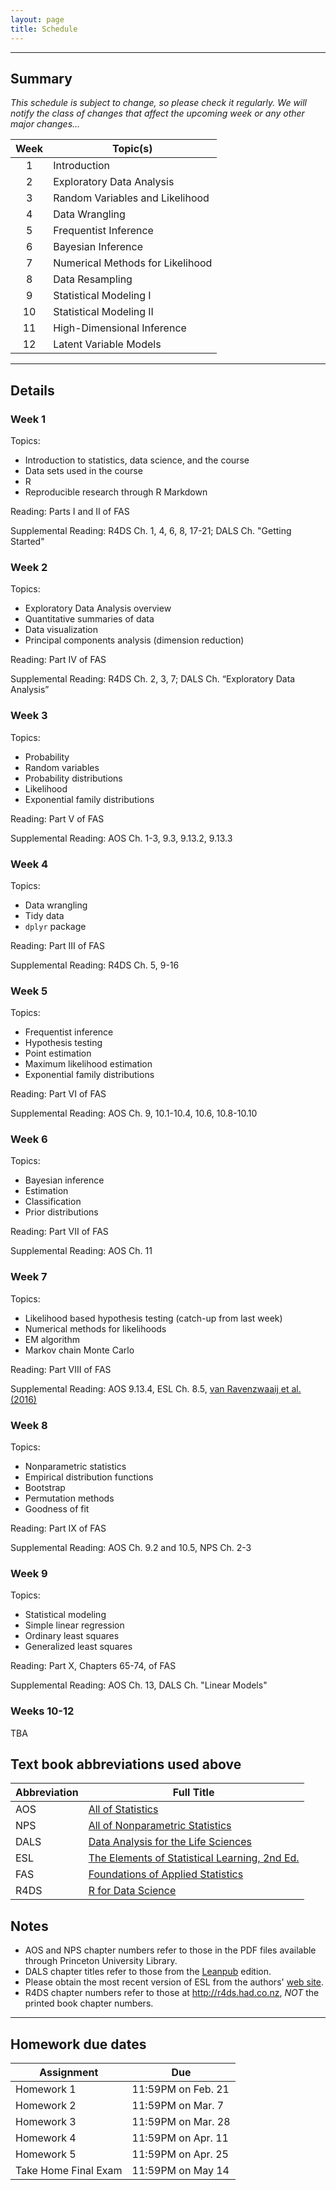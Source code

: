 ```yaml
---
layout: page
title: Schedule
---
```


---

## Summary

*This schedule is subject to change, so please check it regularly.  We will notify the class of changes that affect the upcoming week or any other major changes...*

|  Week  | Topic(s) | 
| :----: | -------- | 
| 1 | Introduction | 
| 2 | Exploratory Data Analysis | 
| 3 | Random Variables and Likelihood | 
| 4 | Data Wrangling | 
| 5 | Frequentist Inference | 
| 6 | Bayesian Inference | 
| 7 | Numerical Methods for Likelihood | 
| 8 | Data Resampling | 
| 9 | Statistical Modeling I | 
| 10 | Statistical Modeling II | 
| 11 | High-Dimensional Inference | 
| 12 | Latent Variable Models | 

  
---

## Details

### Week 1

Topics:  

- Introduction to statistics, data science, and the course
- Data sets used in the course
- R
- Reproducible research through R Markdown

Reading: Parts I and II of FAS

Supplemental Reading: R4DS Ch. 1, 4, 6, 8, 17-21; DALS Ch. "Getting Started"

### Week 2   

Topics:  

- Exploratory Data Analysis overview
- Quantitative summaries of data
- Data visualization
- Principal components analysis (dimension reduction)

Reading: Part IV of FAS  

Supplemental Reading: R4DS Ch. 2, 3, 7; DALS Ch. “Exploratory Data Analysis”    

### Week 3

Topics:

- Probability
- Random variables
- Probability distributions
- Likelihood 
- Exponential family distributions

Reading: Part V of FAS  

Supplemental Reading: AOS Ch. 1-3, 9.3, 9.13.2, 9.13.3  

### Week 4

Topics:

- Data wrangling
- Tidy data
- `dplyr` package

Reading: Part III of FAS

Supplemental Reading: R4DS Ch. 5, 9-16

### Week 5

Topics:

- Frequentist inference
- Hypothesis testing
- Point estimation
- Maximum likelihood estimation
- Exponential family distributions

Reading: Part VI of FAS

Supplemental Reading: AOS Ch. 9, 10.1-10.4, 10.6, 10.8-10.10

### Week 6

Topics:

- Bayesian inference
- Estimation
- Classification
- Prior distributions

Reading: Part VII of FAS

Supplemental Reading: AOS Ch. 11

### Week 7

Topics:

- Likelihood based hypothesis testing (catch-up from last week)
- Numerical methods for likelihoods
- EM algorithm
- Markov chain Monte Carlo

Reading: Part VIII of FAS

Supplemental Reading: AOS 9.13.4, ESL Ch. 8.5, [van Ravenzwaaij et al. (2016)](http://link.springer.com/article/10.3758/s13423-016-1015-8)


### Week 8

Topics:  

- Nonparametric statistics
- Empirical distribution functions
- Bootstrap
- Permutation methods
- Goodness of fit

Reading: Part IX of FAS

Supplemental Reading: AOS Ch. 9.2 and 10.5, NPS Ch. 2-3

### Week 9

Topics:

- Statistical modeling
- Simple linear regression
- Ordinary least squares
- Generalized least squares

Reading: Part X, Chapters 65-74, of FAS

Supplemental Reading: AOS Ch. 13, DALS Ch. "Linear Models"

### Weeks 10-12

TBA


## Text book abbreviations used above

| Abbreviation | Full Title |
| ---- | ---------- |
AOS | [All of Statistics](https://pulsearch.princeton.edu/catalog/8865289)
NPS | [All of Nonparametric Statistics](https://pulsearch.princeton.edu/catalog/6402948)
DALS | [Data Analysis for the Life Sciences](https://leanpub.com/dataanalysisforthelifesciences)
ESL | [The Elements of Statistical Learning, 2nd Ed.](http://statweb.stanford.edu/~tibs/ElemStatLearn/)
FAS | [Foundations of Applied Statistics](https://jdstorey.github.io/fas/)
R4DS | [R for Data Science](http://r4ds.had.co.nz)

## Notes

- AOS and NPS chapter numbers refer to those in the PDF files available through Princeton University Library.
- DALS chapter titles refer to those from the [Leanpub](https://leanpub.com/dataanalysisforthelifesciences) edition.
- Please obtain the most recent version of ESL from the authors' [web site](http://statweb.stanford.edu/~tibs/ElemStatLearn/).
- R4DS chapter numbers refer to those at <http://r4ds.had.co.nz>, *NOT* the printed book chapter numbers.

---

## Homework due dates

| Assignment    | Due | 
| --------------|---------------------|
| Homework 1    | 11:59PM on Feb. 21  |
| Homework 2    | 11:59PM on Mar. 7   | 
| Homework 3    | 11:59PM on Mar. 28  | 
| Homework 4    | 11:59PM on Apr. 11  | 
| Homework 5    | 11:59PM on Apr. 25  | 
| Take Home Final Exam | 11:59PM on May 14   |

